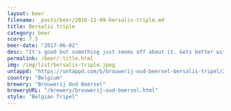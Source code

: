 ```yaml
---
layout: beer
filename: _posts/beer/2016-11-09-bersalis-triple.md
title: Bersalis triple
category: beer
score: 7.5
beer-date: "2017-06-02"
desc: "It's good but something just seems off about it. Gets better with time but never what I'm hoping for"
permalink: /beer/:title.html
img: /img/list/bersalis-triple.jpeg
untappd: "https://untappd.com/b/brouwerij-oud-beersel-bersalis-tripel/20141"
country: "Belgium"
brewery: "Brouwerij Oud Beersel"
breweryURL: "/brewery/brouwerij-oud-beersel.html"
style: "Belgian Tripel"
---
```

